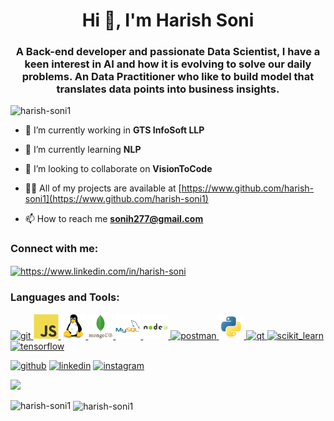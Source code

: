 <h1 align="center">Hi 👋, I'm Harish Soni</h1>
<h3 align="center">A Back-end developer and passionate Data Scientist, I have a keen interest in AI and how it is evolving to solve our daily problems.
An Data Practitioner who like to build model that translates data points into business insights. </h3>

<p align="left"> <img src="https://komarev.com/ghpvc/?username=harish-soni1&label=Profile%20views&color=0e75b6&style=flat" alt="harish-soni1" /> </p>

- 🔭 I’m currently working in **GTS InfoSoft LLP**

- 🌱 I’m currently learning **NLP**

- 👯 I’m looking to collaborate on **VisionToCode**

- 👨‍💻 All of my projects are available at [https://www.github.com/harish-soni1](https://www.github.com/harish-soni1)

- 📫 How to reach me **sonih277@gmail.com**

<h3 align="left">Connect with me:</h3>
<p align="left">
<a href="https://linkedin.com/in/https://www.linkedin.com/in/harish-soni" target="blank"><img align="center" src="https://raw.githubusercontent.com/rahuldkjain/github-profile-readme-generator/master/src/images/icons/Social/linked-in-alt.svg" alt="https://www.linkedin.com/in/harish-soni" height="30" width="40" /></a>
</p>

<h3 align="left">Languages and Tools:</h3>
<p align="left"> <a href="https://git-scm.com/" target="_blank"> <img src="https://www.vectorlogo.zone/logos/git-scm/git-scm-icon.svg" alt="git" width="40" height="40"/> </a> <a href="https://developer.mozilla.org/en-US/docs/Web/JavaScript" target="_blank"> <img src="https://raw.githubusercontent.com/devicons/devicon/master/icons/javascript/javascript-original.svg" alt="javascript" width="40" height="40"/> </a> <a href="https://www.linux.org/" target="_blank"> <img src="https://raw.githubusercontent.com/devicons/devicon/master/icons/linux/linux-original.svg" alt="linux" width="40" height="40"/> </a> <a href="https://www.mongodb.com/" target="_blank"> <img src="https://raw.githubusercontent.com/devicons/devicon/master/icons/mongodb/mongodb-original-wordmark.svg" alt="mongodb" width="40" height="40"/> </a> <a href="https://www.mysql.com/" target="_blank"> <img src="https://raw.githubusercontent.com/devicons/devicon/master/icons/mysql/mysql-original-wordmark.svg" alt="mysql" width="40" height="40"/> </a> <a href="https://nodejs.org" target="_blank"> <img src="https://raw.githubusercontent.com/devicons/devicon/master/icons/nodejs/nodejs-original-wordmark.svg" alt="nodejs" width="40" height="40"/> </a> <a href="https://postman.com" target="_blank"> <img src="https://www.vectorlogo.zone/logos/getpostman/getpostman-icon.svg" alt="postman" width="40" height="40"/> </a> <a href="https://www.python.org" target="_blank"> <img src="https://raw.githubusercontent.com/devicons/devicon/master/icons/python/python-original.svg" alt="python" width="40" height="40"/> </a> <a href="https://www.qt.io/" target="_blank"> <img src="https://upload.wikimedia.org/wikipedia/commons/0/0b/Qt_logo_2016.svg" alt="qt" width="40" height="40"/> </a> <a href="https://scikit-learn.org/" target="_blank"> <img src="https://upload.wikimedia.org/wikipedia/commons/0/05/Scikit_learn_logo_small.svg" alt="scikit_learn" width="40" height="40"/> </a> <a href="https://www.tensorflow.org" target="_blank"> <img src="https://www.vectorlogo.zone/logos/tensorflow/tensorflow-icon.svg" alt="tensorflow" width="40" height="40"/> </a> </p>

[<img src='https://cdn.jsdelivr.net/npm/simple-icons@3.0.1/icons/github.svg' alt='github' height='30'>](https://github.com/Harish-Soni1) 
[<img src='https://cdn.jsdelivr.net/npm/simple-icons@3.0.1/icons/linkedin.svg' alt='linkedin' height='30'>](https://www.linkedin.com/in/Harish-Soni1/) 
[<img src='https://cdn.jsdelivr.net/npm/simple-icons@3.0.1/icons/instagram.svg' alt='instagram' height='30'>](https://www.instagram.com/Harish-Soni1/)

<a href="https://github.com/ryo-ma/github-profile-trophy">
<img width=800 src="https://github-profile-trophy.vercel.app/?username=Harish-Soni1&column=6"/>
</a>

<p><img align="left" src="https://github-readme-stats.vercel.app/api/top-langs?username=harish-soni1&show_icons=true&locale=en&layout=compact" alt="harish-soni1" /></p>
<p>&nbsp;<img align="center" src="https://github-readme-stats.vercel.app/api?username=harish-soni1&show_icons=true&locale=en" alt="harish-soni1" /></p>
